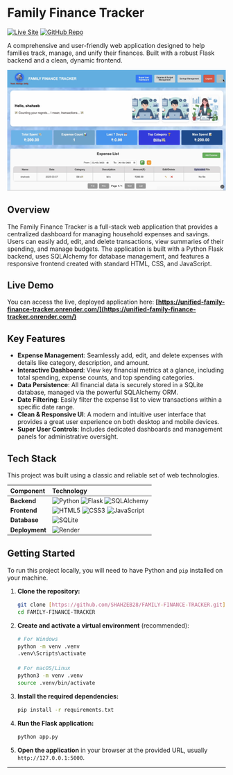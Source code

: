 # Family Finance Tracker

[![Live Site](https://img.shields.io/badge/Live_Site-View_App-28a745?style=for-the-badge)](https://unified-family-finance-tracker.onrender.com/)
[![GitHub Repo](https://img.shields.io/badge/GitHub-Repo-blue?style=for-the-badge&logo=github)](https://github.com/SHAHZEB28/FAMILY-FINANCE-TRACKER)

A comprehensive and user-friendly web application designed to help families track, manage, and unify their finances. Built with a robust Flask backend and a clean, dynamic frontend.

![Family Finance Tracker Screenshot](static/images/finance-tracker-screenshot.jpeg)

## Overview

The Family Finance Tracker is a full-stack web application that provides a centralized dashboard for managing household expenses and savings. Users can easily add, edit, and delete transactions, view summaries of their spending, and manage budgets. The application is built with a Python Flask backend, uses SQLAlchemy for database management, and features a responsive frontend created with standard HTML, CSS, and JavaScript.

## Live Demo

You can access the live, deployed application here:
**[https://unified-family-finance-tracker.onrender.com/](https://unified-family-finance-tracker.onrender.com/)**

## Key Features

* **Expense Management**: Seamlessly add, edit, and delete expenses with details like category, description, and amount.
* **Interactive Dashboard**: View key financial metrics at a glance, including total spending, expense counts, and top spending categories.
* **Data Persistence**: All financial data is securely stored in a SQLite database, managed via the powerful SQLAlchemy ORM.
* **Date Filtering**: Easily filter the expense list to view transactions within a specific date range.
* **Clean & Responsive UI**: A modern and intuitive user interface that provides a great user experience on both desktop and mobile devices.
* **Super User Controls**: Includes dedicated dashboards and management panels for administrative oversight.

## Tech Stack

This project was built using a classic and reliable set of web technologies.

| **Component** | **Technology** |
| :--- | :--- |
| **Backend** | ![Python](https://img.shields.io/badge/Python-3776AB?style=for-the-badge&logo=python&logoColor=white) ![Flask](https://img.shields.io/badge/Flask-000000?style=for-the-badge&logo=flask&logoColor=white) ![SQLAlchemy](https://img.shields.io/badge/SQLAlchemy-D71F00?style=for-the-badge&logo=sqlalchemy&logoColor=white) |
| **Frontend** | ![HTML5](https://img.shields.io/badge/HTML5-E34F26?style=for-the-badge&logo=html5&logoColor=white) ![CSS3](https://img.shields.io/badge/CSS3-1572B6?style=for-the-badge&logo=css3&logoColor=white) ![JavaScript](https://img.shields.io/badge/JavaScript-F7DF1E?style=for-the-badge&logo=javascript&logoColor=black) |
| **Database** | ![SQLite](https://img.shields.io/badge/SQLite-003B57?style=for-the-badge&logo=sqlite&logoColor=white) |
| **Deployment** | ![Render](https://img.shields.io/badge/Render-46E3B7?style=for-the-badge&logo=render&logoColor=white) |

## Getting Started

To run this project locally, you will need to have Python and `pip` installed on your machine.

1.  **Clone the repository:**
    ```bash
    git clone [https://github.com/SHAHZEB28/FAMILY-FINANCE-TRACKER.git](https://github.com/SHAHZEB28/FAMILY-FINANCE-TRACKER.git)
    cd FAMILY-FINANCE-TRACKER
    ```

2.  **Create and activate a virtual environment** (recommended):
    ```bash
    # For Windows
    python -m venv .venv
    .venv\Scripts\activate

    # For macOS/Linux
    python3 -m venv .venv
    source .venv/bin/activate
    ```

3.  **Install the required dependencies:**
    ```bash
    pip install -r requirements.txt
    ```

4.  **Run the Flask application:**
    ```bash
    python app.py
    ```

5.  **Open the application** in your browser at the provided URL, usually `http://127.0.0.1:5000`.

---
